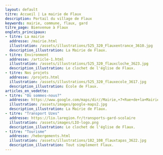 ```yaml
---
layout: default
titre: Accueil | La mairie de Flaux
description: Portail du village de Flaux
keywords: mairie, commune, flaux, gard
titre_page: Bienvenue à Flaux
onglets_principaux:
- titre: La mairie 
  addresse: /mairie.html
  illustration: /assets/illustrations/525_320_Flauxentrance_3610.jpg
  description_illustration: La Mairie de Flaux.
- titre: Environment
  addresse: /article-1.html
  illustration: /assets/illustrations/525_320_flauxcloche_3623.jpg
  description_illustration: Le clochet de l'église de Flaux.
- titre: Nos projets
  addresse: /projets.html
  illustration: /assets/illustrations/525_320_flauxecole_3617.jpg
  description_illustration: École de Flaux.
articles_en_vedette:
- titre: "Où sommes-nous?"
  addresse: https://www.google.com/maps/dir//Mairie,+7+Rue+de+la+Mairie,+30700+Flaux/@44.0126437,4.4763609,13z/data=!4m8!4m7!1m0!1m5!1m1!1s0x12b5b63c3159cc4b:0x9feb3ce2c7fcb932!2m2!1d4.504586!2d44.020724modestes_frontpageactussecondaires.png
  illustration: /assets/images/google-maps2.jpg
  description_illustration: La Mairie de Flaux.
- titre: "Transport Uzes"
  addresse: https://lio.laregion.fr/transports-gard-scolaire
  illustration: /assets/images/LIO-logo.png
  description_illustration: Le clochet de l'église de Flaux.
- titre: "Tourisme"
  addresse: /hebergements.html
  illustration: /assets/illustrations/182_108_flauxtapas_3622.jpg
  description_illustration: Tout simplement Flaux.
---
```


